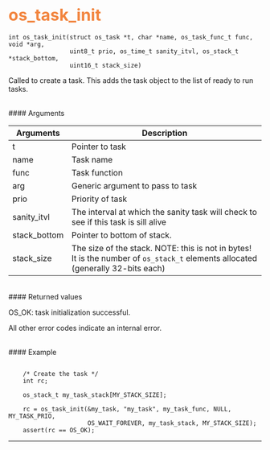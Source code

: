 ## <font color="F2853F" style="font-size:24pt"> os_task_init</font>

```no-highlight
int os_task_init(struct os_task *t, char *name, os_task_func_t func, void *arg, 
                 uint8_t prio, os_time_t sanity_itvl, os_stack_t *stack_bottom, 
                 uint16_t stack_size)
```
 
Called to create a task. This adds the task object to the list of ready to run 
tasks.
 
<br>
#### Arguments

| Arguments | Description | 
|-----------|-------------| 
| t | Pointer to task | 
| name | Task name | 
| func | Task function | 
| arg | Generic argument to pass to task | 
| prio | Priority of task |
| sanity_itvl | The interval at which the sanity task will check to see if this task is sill alive | 
| stack_bottom | Pointer to bottom of stack.  | 
| stack_size | The size of the stack. NOTE: this is not in bytes! It is the number of `os_stack_t` elements allocated (generally 32-bits each)  | 

<br>
#### Returned values

OS_OK: task initialization successful.

All other error codes indicate an internal error.

<br>
#### Example

```no-highlight

    /* Create the task */ 
    int rc;

    os_stack_t my_task_stack[MY_STACK_SIZE];

    rc = os_task_init(&my_task, "my_task", my_task_func, NULL, MY_TASK_PRIO, 
                      OS_WAIT_FOREVER, my_task_stack, MY_STACK_SIZE);
    assert(rc == OS_OK);
```

---------------------
